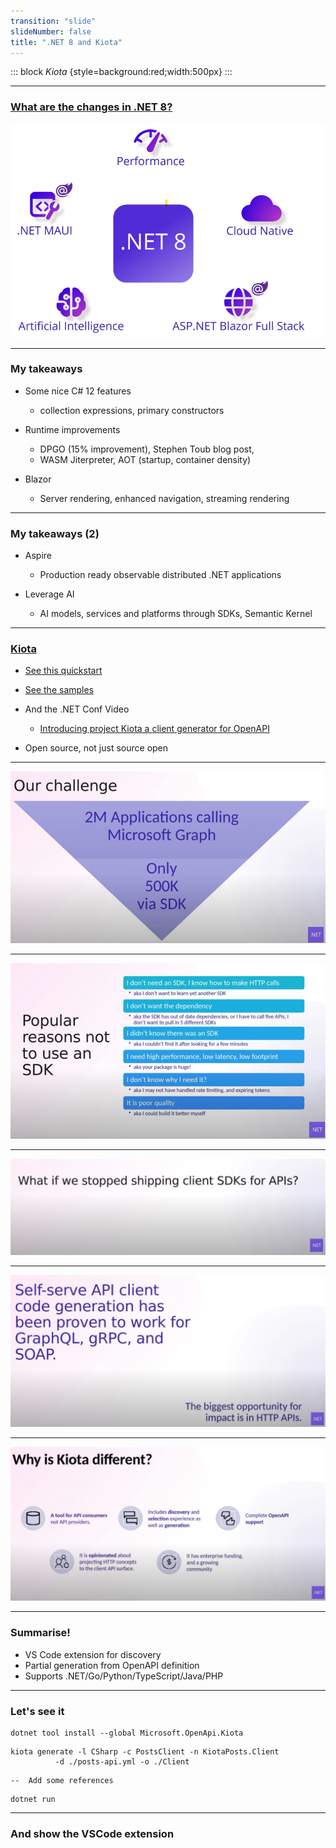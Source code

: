 ```yaml
---
transition: "slide"
slideNumber: false
title: ".NET 8 and Kiota"
---
```


::: block
*Kiota* {style=background:red;width:500px}
:::

---

### [What are the changes in .NET 8?](https://devblogs.microsoft.com/dotnet/announcing-dotnet-8)


![This book](images/net8.png)

---

### My takeaways

- Some nice C# 12 features 
  - collection expressions, primary constructors

- Runtime improvements
  - DPGO (15% improvement), Stephen Toub blog post, 
  - WASM Jiterpreter, AOT (startup, container density) 

- Blazor
  - Server rendering, enhanced navigation, streaming rendering

---

### My takeaways (2)

- Aspire
  - Production ready observable distributed .NET applications

- Leverage AI
  - AI models, services and platforms through SDKs, Semantic Kernel

---

### [Kiota](https://github.com/microsoft/kiota)

- [See this quickstart](https://learn.microsoft.com/en-us/openapi/kiota/quickstarts/dotnet)

- [See the samples](https://github.com/microsoft/kiota-samples)

- And the .NET Conf Video
  - [Introducing project Kiota a client generator for OpenAPI](https://www.youtube.com/watch?v=sQ9Pv-rQ1s8) 

- Open source, not just source open

---

![Challenge](images/challenge.png)

---

![No SDK](images/nosdk.png)

---

![Self-serve](images/stop.png)

---

![Self-serve](images/selfserve.png)

---

![Different](images/different.png)

---

### Summarise!

- VS Code extension for discovery
- Partial generation from OpenAPI definition
- Supports .NET/Go/Python/TypeScript/Java/PHP

---

### Let's see it

```
dotnet tool install --global Microsoft.OpenApi.Kiota
```
```
kiota generate -l CSharp -c PostsClient -n KiotaPosts.Client
          -d ./posts-api.yml -o ./Client
```
```
--  Add some references
```
```
dotnet run
```

---

### And show the VSCode extension


